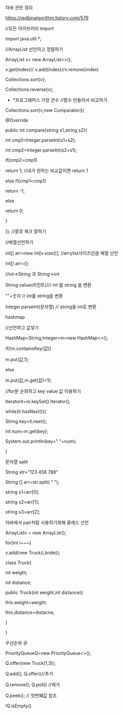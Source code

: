 자바 관련 정리

https://redbinalgorithm.tistory.com/579

//모든 라이브러리 import

import java.util.*;

//ArrayList 선언하고 정렬하기

ArrayList<Integer> v= new ArrayList<>();

v.get(index)// v.add(index)//v.remove(index)

Collections.sort(v);

Collections.reverse(v);

- *프로그래머스 가장 큰수 //함수 만들어서 비교하기

Collections.sort(v,new Comparator<String>(){

@Override

public int compare(string s1,string s2){

int cmp1=Integer.parseInt(s1+s2);

int cmp2=Integer.parseInt(s2+s1);

if(cmp2>cmp1)

return 1;  //내가 원하는  비교값이면 return 1

else if(cmp1<cmp1)

return -1;

else

return 0;

}

}); //괄호 체크 잘하기

//배열선언하기

int[] arr=new int[v.size()];  //arrylist사이즈만큼 배열 선언

int[] arr={};

//int->String 과 String->int

String.valueof(인트)/// int 를 string 을  변환

""+숫자 // int를 string을  변환

Integer.parseInt(문자열) // string을 int로 변환

hashmap

//선언하고 값넣기

HashMap<String,Integer>m=new HashMap<>();

if(!m.containsKey(값))

m.put(값,1);

else

m.put(값,m.get(값)+1);

//for문 순회하고 key value 값 이용하기

Iterator<String>it=m.keySet().Iterator();

while(it.hasNext()){

String key=it.next();

int num=m.get(key);

System.out.printIn(key+" "+num);

}

문자열 split

String str="123 456 789"

String [] arr=str.split( " ");

string s1=arr[0];

string s2=arr[1];

string s3=arr[2];

자바에서 pair처럼 사용하기위해 클래스 선언

ArrayList<Truck>v = new ArrayList<Truck>();

for(int i~~~)

v.add(new Truck(i,bride));

class Truck{

int weight;

int distance;

public Truck(int weight,int distance){

this.weight=weight;

this.distance=distacne;

}

}

우선순위 큐

PriorityQueue<Truck>Q=new PriorityQueue<>();

Q.offer(new Truck(1,3));

Q.add();  Q.offer()//추가

Q.remove(); Q.poll() //제거

Q.peek(); // 첫번쨰값 참조

!Q.isEmpty()
